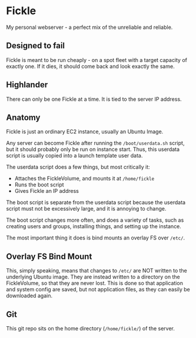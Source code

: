 # Fickle
My personal webserver - a perfect mix of the unreliable and reliable.

## Designed to fail
Fickle is meant to be run cheaply - on a spot fleet with a target capacity
of exactly one. If it dies, it should come back and look exactly the same.

## Highlander

There can only be one Fickle at a time. It is tied to the server IP address.

## Anatomy

Fickle is just an ordinary EC2 instance, usually an Ubuntu Image.

Any server can become Fickle after running the `/boot/userdata.sh` script, but
it should probably only be run on instance start. Thus, this userdata script
is usually copied into a launch template user data.

The userdata script does a few things, but most critically it:
 - Attaches the FickleVolume, and mounts it at `/home/fickle`
 - Runs the boot script
 - Gives Fickle an IP address

The boot script is separate from the userdata script because the userdata
script must not be excessively large, and it is annoying to change.

The boot script changes more often, and does a variety of tasks, such as
creating users and groups, installing things, and setting up the instance.

The most important thing it does is bind mounts an overlay FS over `/etc/`.

## Overlay FS Bind Mount
This, simply speaking, means that changes to `/etc/` are NOT written to the
underlying Ubuntu image. They are instead written to a directory on the
FickleVolume, so that they are never lost. This is done so that application
and system config are saved, but not application files, as they can easily
be downloaded again.

## Git
This git repo sits on the home directory (`/home/fickle/`) of the server.
